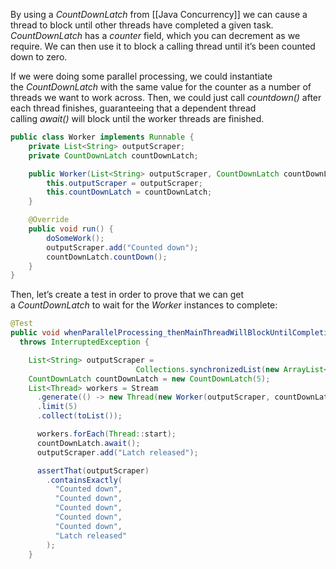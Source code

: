 By using a _CountDownLatch_ from [[Java Concurrency]] we can cause a thread to block until other threads have completed a given task. 
_CountDownLatch_ has a _counter_ field, which you can decrement as we require. We can then use it to block a calling thread until it’s been counted down to zero.

If we were doing some parallel processing, we could instantiate the _CountDownLatch_ with the same value for the counter as a number of threads we want to work across. Then, we could just call _countdown()_ after each thread finishes, guaranteeing that a dependent thread calling _await()_ will block until the worker threads are finished.

```java
public class Worker implements Runnable {
    private List<String> outputScraper;
    private CountDownLatch countDownLatch;

    public Worker(List<String> outputScraper, CountDownLatch countDownLatch) {
        this.outputScraper = outputScraper;
        this.countDownLatch = countDownLatch;
    }

    @Override
    public void run() {
        doSomeWork();
        outputScraper.add("Counted down");
        countDownLatch.countDown();
    }
}
```

Then, let’s create a test in order to prove that we can get a _CountDownLatch_ to wait for the _Worker_ instances to complete:

```java
@Test
public void whenParallelProcessing_thenMainThreadWillBlockUntilCompletion()
  throws InterruptedException {

    List<String> outputScraper = 
						    Collections.synchronizedList(new ArrayList<>());
    CountDownLatch countDownLatch = new CountDownLatch(5);
    List<Thread> workers = Stream
      .generate(() -> new Thread(new Worker(outputScraper, countDownLatch)))
      .limit(5)
      .collect(toList());

      workers.forEach(Thread::start);
      countDownLatch.await(); 
      outputScraper.add("Latch released");

      assertThat(outputScraper)
        .containsExactly(
          "Counted down",
          "Counted down",
          "Counted down",
          "Counted down",
          "Counted down",
          "Latch released"
        );
    }
```

